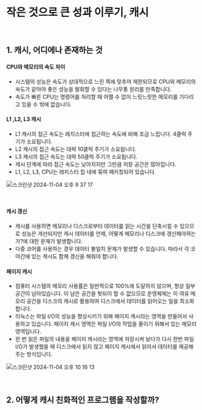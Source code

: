 # 작은 것으로 큰 성과 이루기, 캐시

<br>

## 1. 캐시, 어디에나 존재하는 것

#### CPU와 메모리의 속도 차이

- 시스템의 성능은 속도가 상대적으로 느린 쪽에 맞추어 제한되므로 CPU와 메모리의 속도가 같아야 좋은 성능을 발휘할 수 있다는 나무통 원리를 만족합니다.
- 속도가 빠른 CPU는 명령어를 처리할 때 어쩔 수 없이 느릿느릿한 메모리를 기다리고 있을 수 밖에 없습니다.

#### L1 ,L2, L3 캐시

- L1 캐시의 접근 속도는 레지스터에 접근하는 속도에 비해 조금 느립니다. 4클럭 주기가 소요됩니다.
- L2 캐시의 접근 속도는 대략 10클럭 주기가 소요됩니다.
- L3 캐시의 접근 속도는 대략 50클럭 주기가 소요됩니다.
- 캐시 단계에 따라 접근 속도는 낮아지지만 그만큼 저장 공간은 많아집니다.
- L1, L2, L3, CPU는 레지스터 칩 내에 묶여 패키징되어 있습니다.

![스크린샷 2024-11-04 오후 9 37 17](https://github.com/user-attachments/assets/48a231a8-9179-4f5f-9599-8dd4a162eb33)

<br>

#### 캐시 갱신

- 캐시를 사용하면 메모리나 디스크로부터 데이터를 읽는 시간을 단축시킬 수 있으므로 성능은 개선되지만 캐시 데이터를 언제, 어떻게 메모리나 디스크에 갱신해야하는가?에 대한 문제가 발생합니다.
- 다중 코어를 사용하는 경우 데이터 불일치 문제가 발생할 수 있습니다. 따라서 각 코어간에 있는 캐시도 함께 갱신을 해줘야 합니다.

#### 페이지 캐시

- 컴퓨터 시스템의 메모리 사용률은 일반적으로 100%에 도달하지 않으며, 항상 일부 공간이 남아있습니다. 이 남은 공간을 헛되이 할 수 없으므로 운영체제는 이 여유 메모리 공간을 디스크의 캐시로 활용하여 디스크에서 데이터를 읽어오는 일을 최소화합니다.
- 리눅스는 파일 I/O의 성능을 향상시키기 위해 페이지 캐시라는 영역을 만들어서 사용하고 있습니다. 페이지 캐시 영역은 파일 I/O의 작업을 줄이기 위해서 있는 메모리 영역입니다.
- 한 번 읽은 파일의 내용을 페이지 캐시라는 영역에 저장시켜 놨다가 다시 한번 파일 I/O가 발생했을 때 디스크에서 읽지 않고 페이지 캐시에서 읽어서 데이터를 제공해주는 방식입니다.

![스크린샷 2024-11-04 오후 10 16 13](https://github.com/user-attachments/assets/f7c134ef-1d02-4b1e-9126-6e987b040c11)

<br>

## 2. 어떻게 캐시 친화적인 프로그램을 작성할까?


























